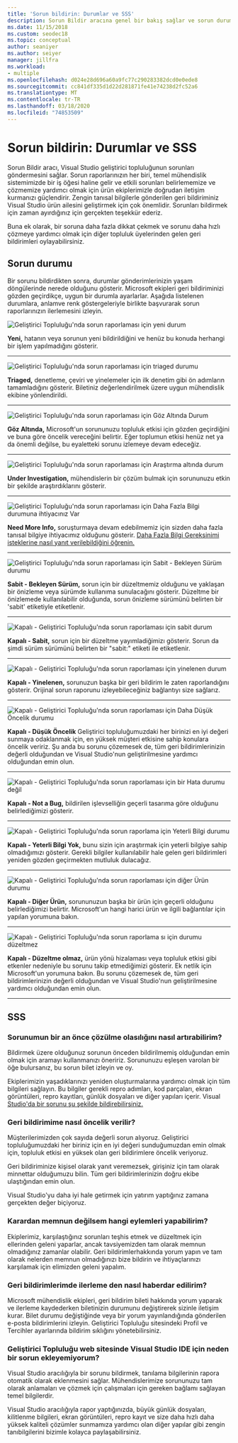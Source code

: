 ```yaml
---
title: 'Sorun bildirin: Durumlar ve SSS'
description: Sorun Bildir aracına genel bir bakış sağlar ve sorun durumları ve tanımları içerir
ms.date: 11/15/2018
ms.custom: seodec18
ms.topic: conceptual
author: seaniyer
ms.author: seiyer
manager: jillfra
ms.workload:
- multiple
ms.openlocfilehash: d024e28d696a60a9fc77c290283382dcd0e0ede8
ms.sourcegitcommit: cc841df335d1d22d281871fe41e74238d2fc52a6
ms.translationtype: MT
ms.contentlocale: tr-TR
ms.lasthandoff: 03/18/2020
ms.locfileid: "74853509"
---
```

# <a name="report-a-problem-states-and-faq"></a>Sorun bildirin: Durumlar ve SSS

Sorun Bildir aracı, Visual Studio geliştirici topluluğunun sorunları göndermesini sağlar. Sorun raporlarınızın her biri, temel mühendislik sistemimizde bir iş öğesi haline gelir ve etkili sorunları belirlememize ve çözmemize yardımcı olmak için ürün ekiplerimizle doğrudan iletişim kurmanızı güçlendirir. Zengin tanısal bilgilerle gönderilen geri bildiriminiz Visual Studio ürün ailesini geliştirmek için çok önemlidir. Sorunları bildirmek için zaman ayırdığınız için gerçekten teşekkür ederiz.

Buna ek olarak, bir soruna daha fazla dikkat çekmek ve sorunu daha hızlı çözmeye yardımcı olmak için diğer topluluk üyelerinden gelen geri bildirimleri oylayabilirsiniz.

## <a name="problem-status"></a>Sorun durumu

Bir sorunu bildirdikten sonra, durumlar gönderimlerinizin yaşam döngülerinde nerede olduğunu gösterir. Microsoft ekipleri geri bildiriminizi gözden geçirdikçe, uygun bir durumla ayarlarlar.  Aşağıda listelenen durumlara, anlamve renk göstergeleriyle birlikte başvurarak sorun raporlarınızın ilerlemesini izleyin.

![Geliştirici Topluluğu'nda sorun raporlaması için yeni durum](../ide/media/ProblemStates/New.jpg)

**Yeni,** hatanın veya sorunun yeni bildirildiğini ve henüz bu konuda herhangi bir işlem yapılmadığını gösterir.

- - -

![Geliştirici Topluluğu'nda sorun raporlaması için triaged durumu](../ide/media/ProblemStates/Triaged.jpg)

**Triaged,** denetleme, çeviri ve yinelemeler için ilk denetim gibi ön adımların tamamladığını gösterir. Biletiniz değerlendirilmek üzere uygun mühendislik ekibine yönlendirildi.

- - -

![Geliştirici Topluluğu'nda sorun raporlaması için Göz Altında Durum](../ide/media/ProblemStates/UnderConsideration.jpg)

**Göz Altında,** Microsoft'un sorununuzu topluluk etkisi için gözden geçirdiğini ve buna göre öncelik vereceğini belirtir. Eğer toplumun etkisi henüz net ya da önemli değilse, bu eyaletteki sorunu izlemeye devam edeceğiz.

- - -

![Geliştirici Topluluğu'nda sorun raporlaması için Araştırma altında durum](../ide/media/ProblemStates/UnderInvestigation.jpg)

**Under Investigation,** mühendislerin bir çözüm bulmak için sorununuzu etkin bir şekilde araştırdıklarını gösterir.

- - -

![Geliştirici Topluluğu'nda sorun raporlaması için Daha Fazla Bilgi durumuna ihtiyacınız Var](../ide/media/ProblemStates/NeedMoreInfo.jpg)

**Need More Info,** soruşturmaya devam edebilmemiz için sizden daha fazla tanısal bilgiye ihtiyacımız olduğunu gösterir.  [Daha Fazla Bilgi Gereksinimi isteklerine nasıl yanıt verilebildiğini öğrenin.](./how-to-report-a-problem-with-visual-studio.md#when-further-information-is-needed-need-more-info)

- - -

![Geliştirici Topluluğu'nda sorun raporlaması için Sabit - Bekleyen Sürüm durumu](../ide/media/ProblemStates/FixedPendingRelease.jpg)

**Sabit - Bekleyen Sürüm,** sorun için bir düzeltmemiz olduğunu ve yaklaşan bir önizleme veya sürümde kullanıma sunulacağını gösterir.  Düzeltme bir önizlemede kullanılabilir olduğunda, sorun önizleme sürümünü belirten bir 'sabit' etiketiyle etiketlenir.

- - -

![Kapalı - Geliştirici Topluluğu'nda sorun raporlaması için sabit durum](../ide/media/ProblemStates/ClosedFixed.jpg)

**Kapalı - Sabit,** sorun için bir düzeltme yayımladiğimizı gösterir. Sorun da şimdi sürüm sürümünü belirten bir "sabit:" etiketi ile etiketlenir.

- - -

![Kapalı - Geliştirici Topluluğu'nda sorun raporlaması için yinelenen durum](../ide/media/ProblemStates/ClosedDuplicate.jpg)

**Kapalı - Yinelenen,** sorunuzun başka bir geri bildirim le zaten raporlandığını gösterir. Orijinal sorun raporunu izleyebileceğiniz bağlantıyı size sağlarız.

- - -

![Kapalı - Geliştirici Topluluğu'nda sorun raporlaması için Daha Düşük Öncelik durumu](../ide/media/ProblemStates/ClosedLowerPriority.jpg)

**Kapalı - Düşük Öncelik** Geliştirici topluluğumuzdaki her birinizi en iyi değeri sunmaya odaklanmak için, en yüksek müşteri etkisine sahip konulara öncelik veririz. Şu anda bu sorunu çözemesek de, tüm geri bildirimlerinizin değerli olduğundan ve Visual Studio'nun geliştirilmesine yardımcı olduğundan emin olun.

- - -

![Kapalı - Geliştirici Topluluğu'nda sorun raporlaması için bir Hata durumu değil](../ide/media/ProblemStates/ClosedNotABug.jpg)

**Kapalı - Not a Bug,** bildirilen işlevselliğin geçerli tasarıma göre olduğunu belirlediğimizi gösterir.

- - -

![Kapalı - Geliştirici Topluluğu'nda sorun raporlama için Yeterli Bilgi durumu](../ide/media/ProblemStates/ClosedNotEnoughInfo.jpg)

**Kapalı - Yeterli Bilgi Yok,** bunu sizin için araştırmak için yeterli bilgiye sahip olmadığımızı gösterir. Gerekli bilgiler kullanılabilir hale gelen geri bildirimleri yeniden gözden geçirmekten mutluluk dulacağız.

- - -

![Kapalı - Geliştirici Topluluğu'nda sorun raporlaması için diğer Ürün durumu](../ide/media/ProblemStates/ClosedOtherProduct.jpg)

**Kapalı - Diğer Ürün,** sorununuzun başka bir ürün için geçerli olduğunu belirlediğimizi belirtir. Microsoft'un hangi harici ürün ve ilgili bağlantılar için yapılan yorumuna bakın.

- - -

![Kapalı - Geliştirici Topluluğu'nda sorun raporlama sı için durumu düzeltmez](../ide/media/ProblemStates/ClosedWontFix.jpg)

**Kapalı - Düzeltme olmaz,** ürün yönü hizalaması veya topluluk etkisi gibi etkenler nedeniyle bu sorunu takip etmediğimizi gösterir. Ek netlik için Microsoft'un yorumuna bakın.  Bu sorunu çözemesek de, tüm geri bildirimlerinizin değerli olduğundan ve Visual Studio'nun geliştirilmesine yardımcı olduğundan emin olun.

- - -

## <a name="faq"></a>SSS

### <a name="how-can-i-increase-the-chance-of-my-problem-getting-resolved-quickly"></a>Sorunumun bir an önce çözülme olasılığını nasıl artırabilirim?

Bildirmek üzere olduğunuz sorunun önceden bildirilmemiş olduğundan emin olmak için aramayı kullanmanızı öneririz. Sorununuzu eşleşen varolan bir öğe bulursanız, bu sorun bilet izleyin ve oy.

Ekiplerimizin yaşadıklarınızı yeniden oluşturmalarına yardımcı olmak için tüm bilgileri sağlayın.  Bu bilgiler gerekli repro adımları, kod parçaları, ekran görüntüleri, repro kayıtları, günlük dosyaları ve diğer yapıları içerir.  Visual [Studio'da bir sorunu şu şekilde bildirebilirsiniz.](./how-to-report-a-problem-with-visual-studio.md)

### <a name="how-is-my-feedback-prioritized"></a>Geri bildirimime nasıl öncelik verilir?

Müşterilerimizden çok sayıda değerli sorun alıyoruz. Geliştirici topluluğumuzdaki her biriniz için en iyi değeri sunduğumuzdan emin olmak için, topluluk etkisi en yüksek olan geri bildirimlere öncelik veriyoruz.

Geri bildiriminize kişisel olarak yanıt veremezsek, girişiniz için tam olarak minnettar olduğumuzu bilin. Tüm geri bildirimlerinizin doğru ekibe ulaştığından emin olun.

Visual Studio'yu daha iyi hale getirmek için yatırım yaptığınız zamana gerçekten değer biçiyoruz.

### <a name="what-actions-can-i-take-if-im-not-satisfied-with-the-resolution"></a>Karardan memnun değilsem hangi eylemleri yapabilirim?

Ekiplerimiz, karşılaştığınız sorunları teşhis etmek ve düzeltmek için ellerinden geleni yaparlar, ancak tavsiyemizden tam olarak memnun olmadığınız zamanlar olabilir. Geri bildirimlerhakkında yorum yapın ve tam olarak nelerden memnun olmadığınızı bize bildirin ve ihtiyaçlarınızı karşılamak için elimizden geleni yapalım.

### <a name="how-will-i-get-notified-of-progress-on-my-feedback"></a>Geri bildirimlerimde ilerleme den nasıl haberdar edilirim?

Microsoft mühendislik ekipleri, geri bildirim bileti hakkında yorum yaparak ve ilerleme kaydederken biletinizin durumunu değiştirerek sizinle iletişim kurar. Bilet durumu değiştiğinde veya bir yorum yayınlandığında gönderilen e-posta bildirimlerini izleyin.  Geliştirici Topluluğu sitesindeki Profil ve Tercihler ayarlarında bildirim sıklığını yönetebilirsiniz.

### <a name="why-cant-i-add-a-problem-for-visual-studio-ide-on-the-developer-community-website"></a>Geliştirici Topluluğu web sitesinde Visual Studio IDE için neden bir sorun ekleyemiyorum?

Visual Studio aracılığıyla bir sorunu bildirmek, tanılama bilgilerinin rapora otomatik olarak eklenmesini sağlar. Mühendislerimize sorununuzu tam olarak anlamaları ve çözmek için çalışmaları için gereken bağlamı sağlayan temel bilgilerdir.

Visual Studio aracılığıyla rapor yaptığınızda, büyük günlük dosyaları, kilitlenme bilgileri, ekran görüntüleri, repro kayıt ve size daha hızlı daha yüksek kaliteli çözümler sunmamıza yardımcı olan diğer yapılar gibi zengin tanıbilgilerini bizimle kolayca paylaşabilirsiniz.
